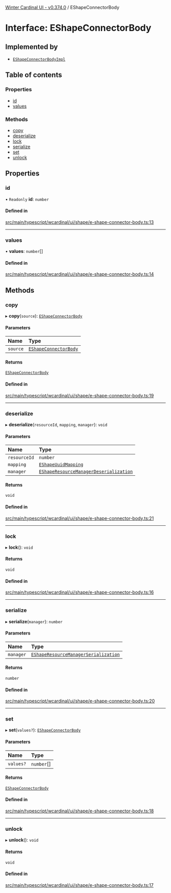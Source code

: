 [Winter Cardinal UI - v0.374.0](../index.md) / EShapeConnectorBody

# Interface: EShapeConnectorBody

## Implemented by

- [`EShapeConnectorBodyImpl`](../classes/EShapeConnectorBodyImpl.md)

## Table of contents

### Properties

- [id](EShapeConnectorBody.md#id)
- [values](EShapeConnectorBody.md#values)

### Methods

- [copy](EShapeConnectorBody.md#copy)
- [deserialize](EShapeConnectorBody.md#deserialize)
- [lock](EShapeConnectorBody.md#lock)
- [serialize](EShapeConnectorBody.md#serialize)
- [set](EShapeConnectorBody.md#set)
- [unlock](EShapeConnectorBody.md#unlock)

## Properties

### id

• `Readonly` **id**: `number`

#### Defined in

[src/main/typescript/wcardinal/ui/shape/e-shape-connector-body.ts:13](https://github.com/winter-cardinal/winter-cardinal-ui/blob/v0.310.1/src/main/typescript/wcardinal/ui/shape/e-shape-connector-body.ts#L13)

___

### values

• **values**: `number`[]

#### Defined in

[src/main/typescript/wcardinal/ui/shape/e-shape-connector-body.ts:14](https://github.com/winter-cardinal/winter-cardinal-ui/blob/v0.310.1/src/main/typescript/wcardinal/ui/shape/e-shape-connector-body.ts#L14)

## Methods

### copy

▸ **copy**(`source`): [`EShapeConnectorBody`](EShapeConnectorBody.md)

#### Parameters

| Name | Type |
| :------ | :------ |
| `source` | [`EShapeConnectorBody`](EShapeConnectorBody.md) |

#### Returns

[`EShapeConnectorBody`](EShapeConnectorBody.md)

#### Defined in

[src/main/typescript/wcardinal/ui/shape/e-shape-connector-body.ts:19](https://github.com/winter-cardinal/winter-cardinal-ui/blob/v0.310.1/src/main/typescript/wcardinal/ui/shape/e-shape-connector-body.ts#L19)

___

### deserialize

▸ **deserialize**(`resourceId`, `mapping`, `manager`): `void`

#### Parameters

| Name | Type |
| :------ | :------ |
| `resourceId` | `number` |
| `mapping` | [`EShapeUuidMapping`](EShapeUuidMapping.md) |
| `manager` | [`EShapeResourceManagerDeserialization`](../classes/EShapeResourceManagerDeserialization.md) |

#### Returns

`void`

#### Defined in

[src/main/typescript/wcardinal/ui/shape/e-shape-connector-body.ts:21](https://github.com/winter-cardinal/winter-cardinal-ui/blob/v0.310.1/src/main/typescript/wcardinal/ui/shape/e-shape-connector-body.ts#L21)

___

### lock

▸ **lock**(): `void`

#### Returns

`void`

#### Defined in

[src/main/typescript/wcardinal/ui/shape/e-shape-connector-body.ts:16](https://github.com/winter-cardinal/winter-cardinal-ui/blob/v0.310.1/src/main/typescript/wcardinal/ui/shape/e-shape-connector-body.ts#L16)

___

### serialize

▸ **serialize**(`manager`): `number`

#### Parameters

| Name | Type |
| :------ | :------ |
| `manager` | [`EShapeResourceManagerSerialization`](../classes/EShapeResourceManagerSerialization.md) |

#### Returns

`number`

#### Defined in

[src/main/typescript/wcardinal/ui/shape/e-shape-connector-body.ts:20](https://github.com/winter-cardinal/winter-cardinal-ui/blob/v0.310.1/src/main/typescript/wcardinal/ui/shape/e-shape-connector-body.ts#L20)

___

### set

▸ **set**(`values?`): [`EShapeConnectorBody`](EShapeConnectorBody.md)

#### Parameters

| Name | Type |
| :------ | :------ |
| `values?` | `number`[] |

#### Returns

[`EShapeConnectorBody`](EShapeConnectorBody.md)

#### Defined in

[src/main/typescript/wcardinal/ui/shape/e-shape-connector-body.ts:18](https://github.com/winter-cardinal/winter-cardinal-ui/blob/v0.310.1/src/main/typescript/wcardinal/ui/shape/e-shape-connector-body.ts#L18)

___

### unlock

▸ **unlock**(): `void`

#### Returns

`void`

#### Defined in

[src/main/typescript/wcardinal/ui/shape/e-shape-connector-body.ts:17](https://github.com/winter-cardinal/winter-cardinal-ui/blob/v0.310.1/src/main/typescript/wcardinal/ui/shape/e-shape-connector-body.ts#L17)
